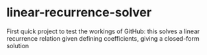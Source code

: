 # linear-recurrence-solver

First quick project to test the workings of GitHub: this solves a linear recurrence relation given defining coefficients, giving a closed-form solution
